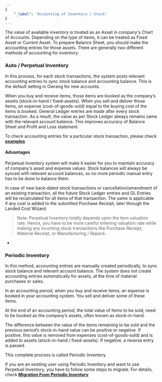 ```yaml
---
{
	"_label": "Accounting of Inventory / Stock"
}
---
```


The value of available inventory is treated as an Asset in company's Chart of Accounts. Depending on the type of items, it can be treated as Fixed Asset or Current Asset. To prepare Balance Sheet, you should make the accounting entries for those assets. 
There are generally two different methods of accounting for inventory:


### **Auto / Perpetual Inventory**

In this process, for each stock transactions, the system posts relevant accounting entries to sync stock balance and accounting balance. This is the default setting in Owrang for new accounts.

When you buy and receive items, those items are booked as the company’s assets (stock-in-hand / fixed-assets). When you sell and deliver those items, an expense (cost-of-goods-sold) equal to the buying cost of the items is booked. General Ledger entries are made after every stock transaction.  As a result, the value as per Stock Ledger always remains same with the relevant account balance. This improves accuracy of Balance Sheet and Profit and Loss statement.

To check accounting entries for a particular stock transaction, please check [**examples**](docs.user.stock.perpetual_inventory.html)

#### **Advantages**

Perpetual Inventory system will make it easier for you to maintain accuracy of company's asset and expense values. Stock balances will always be synced with relevant account balances, so no more periodic manual entry has to be done to balance them.

In case of new back-dated stock transactions or cancellation/amendment of an existing transaction, all the future Stock Ledger entries and GL Entries will be recalculated for all items of that transaction.
The same is applicable if any cost is added to the submitted Purchase Receipt, later through the Landed Cost Wizard.

>Note: Perpetual Inventory totally depends upon the item valuation rate. Hence, you have to be more careful entering valuation rate while making any incoming stock transactions like Purchase Receipt, Material Receipt, or Manufacturing / Repack.

-

### **Periodic Inventory**

In this method, accounting entries are manually created periodically, to sync stock balance and relevant account balance. The system does not create accounting entries automatically for assets, at the time of material purchases or sales.

In an accounting period, when you buy and receive items, an expense is booked in your accounting system. You sell and deliver some of these items.

At the end of an accounting period, the total value of items to be sold, need to be booked as the company’s assets, often known as stock-in-hand. 

The difference between the value of the items remaining to be sold and the previous period’s stock-in-hand value can be positive or negative. If positive, this value is removed from expenses (cost-of-goods-sold) and is added to assets (stock-in-hand / fixed-assets). If negative, a reverse entry is passed. 

This complete process is called Periodic Inventory.

If you are an existing user using Periodic Inventory and want to use Perpetual Inventory, you have to follow some steps to migrate. For details, check [**Migration From Periodic Inventory**](docs.user.stock.perpetual_inventory.html)
